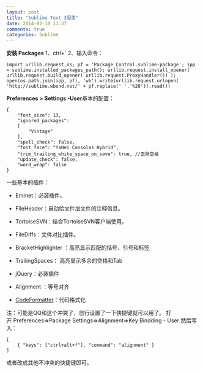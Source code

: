 ```yaml
---
layout: post
title: "Sublime Text 3配置"
date: 2014-02-10 11:37
comments: true
categories: Sublime
---
```


**安装 Packages** 1、ctrl+` 2、输入命令：

    import urllib.request,os; pf = 'Package Control.sublime-package'; ipp = sublime.installed_packages_path(); urllib.request.install_opener( urllib.request.build_opener( urllib.request.ProxyHandler()) ); open(os.path.join(ipp, pf), 'wb').write(urllib.request.urlopen( 'http://sublime.wbond.net/' + pf.replace(' ','%20')).read())

**Preferences > Settings -User**基本的配置：

    {
        "font_size": 13,
        "ignored_packages":
        [
            "Vintage"
        ],
        "spell_check": false,
        "font_face": "YaHei Consolas Hybrid",
        "trim_trailing_white_space_on_save": true, //去除空格
        "update_check": false,
        "word_wrap": false
    }

一些基本的插件：

- Emmet：必装插件。

- FileHeader：自动给文件加文件的注释信息。

- TortoiseSVN：结合TortoiseSVN客户端使用。

- FileDiffs：文件对比插件。

- BracketHighlighter ：高亮显示匹配的括号、引号和标签

- TrailingSpaces： 高亮显示多余的空格和Tab

- jQuery：必装插件

- Alignment ：等号对齐

- [CodeFormatter](https://github.com/akalongman/sublimetext-codeformatter)：代码格式化

注：可能是QQ和这个冲突了，自行设置了一下快捷键就可以用了。 打开 Preferences=>Package Settings=>Alignment=>Key Bindding - User 然后写入：

    [
        { "keys": ["ctrl+alt+f"], "command": "alignment" }
    ]

或者改成其他不冲突的快捷键即可。